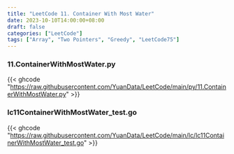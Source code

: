 ```yaml
---
title: "LeetCode 11. Container With Most Water"
date: 2023-10-10T14:00:00+08:00
draft: false
categories: ["LeetCode"]
tags: ["Array", "Two Pointers", "Greedy", "LeetCode75"]
---
```

### 11.ContainerWithMostWater.py
{{< ghcode "https://raw.githubusercontent.com/YuanData/LeetCode/main/py/11.ContainerWithMostWater.py" >}}
### lc11ContainerWithMostWater_test.go
{{< ghcode "https://raw.githubusercontent.com/YuanData/LeetCode/main/lc/lc11ContainerWithMostWater_test.go" >}}